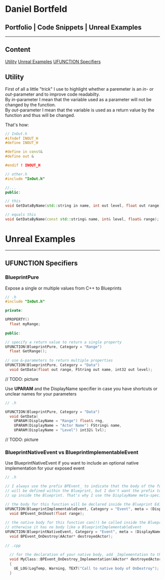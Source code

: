 # Daniel Bortfeld  

## Portfolio | Code Snippets | Unreal Examples  
***  

## Content

[Utility](#Utility)
[Unreal Examples](#Unreal_Examples)
[UFUNCTION Specifiers](#UFUNCTION_Specifiers)

## Utility<a name="Utility"/>  
First of all a little "trick" I use to highlight whether a paremeter is an *in*- or *out*-parameter and to improve code readabilty.  
By *in*-parameter I mean that the variable used as a parameter will not be changed by the function.  
By *out*-parameter I mean that the variable is used as a return value by the function and thus will be changed.  
  

That's how:  
  
```c++
// InOut.h
#ifndef INOUT_H
#define INOUT_H

#define in const&
#define out &

#endif ! INOUT_H
```

```c++
// other.h
#include "InOut.h"

//...
public:

// this
void GetDataByName(std::string in name, int out level, float out range);

// equals this
void GetDataByName(const std::string& name, int& level, float& range);
```

# Unreal Examples<a name="Unreal_Examples"/>    
***  

## UFUNCTION Specifiers<a name="UFUNCTION_Specifiers"/>  

### BlueprintPure

Expose a single or multiple values from C++ to Blueprints

```c++
// .h
#include "InOut.h"

private:

UPROPERTY()
  float myRange;
  
public:

// specify a return value to return a single property
UFUNCTION(BlueprintPure, Category = "Range")
  float GetRange();  
  
// use &-parameters to return multiple properties
UFUNCTION(BlueprintPure, Category = "Data")
  void GetData(float out range, FString out name, int32 out level);
```

// TODO: picture

Use **UPARAM** and the DisplayName specifier in case you have shortcuts or unclear names for your parameters

```c++
// .h

UFUNCTION(BlueprintPure, Category = "Data")
  void GetData(
    UPARAM(DisplayName = "Range") float& rng, 
    UPARAM(DisplayName = "Actor Name") FString& name, 
    UPARAM(DisplayName = "Level") int32& lvl);
```

// TODO: picture

### BlueprintNativeEvent vs BlueprintImplementableEvent

Use BlueprintNativeEvent if you want to include an optional native implementation for your exposed event

```c++
// .h

// I always use the prefix BPEvent_ to indicate that the body of the function 
// will be defined within the Blueprint, but I don't want the prefix to show 
// up inside the Blueprint. That's why I use the DisplayName meta-specifier

// the body for this function will be declared inside the Blueprint Editor
UFUNCTION(BlueprintImplementableEvent, Category = "Event", meta = (DisplayName = "OnShoot"))
  void BPEvent_OnShoot(float range);
  
// the native body for this function can(!) be called inside the Blueprint Editor
// otherwise it has no body like a BlueprintImplementableEvent
UFUNCTION(BlueprintNativeEvent, Category = "Event", meta = (DisplayName = "OnShoot"))
  void BPEvent_OnDestroy(AActor* destroyedActor);
  
// .cpp
  
  // for the declaration of your native body, add _Implementation to the function name
  void MyClass::BPEvent_OnDestroy_Implementation(AActor* destroyedActor)
  {
    UE_LOG(LogTemp, Warning, TEXT("Call to native body of OnDestroy");
  }
```
